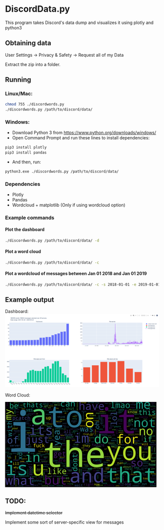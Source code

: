 # DiscordData.py
This program takes Discord's data dump and visualizes it using plotly and python3

## Obtaining data
User Settings -> Privacy & Safety -> Request all of my Data

Extract the zip into a folder.

## Running
### Linux/Mac:
```bash
chmod 755 ./discordwords.py
./discordwords.py /path/to/discord/data/
```
### Windows:
* Download Python 3 from https://www.python.org/downloads/windows/
* Open Command Prompt and run these lines to install dependencies:
```bash
pip3 install plotly
pip3 install pandas
```
* And then, run:
```bash
python3.exe ./discordwords.py /path/to/discord/data/
```

### Dependencies
* Plotly
* Pandas
* Wordcloud + matplotlib (Only if using wordcloud option)


### Example commands

#### Plot the dashboard
```bash
./discordwords.py /path/to/discord/data/ -d
```

#### Plot a word cloud
```bash
./discordwords.py /path/to/discord/data/ -c
```

#### Plot a wordcloud of messages between Jan 01 2018 and Jan 01 2019
```bash
./discordwords.py /path/to/discord/data/ -c -s 2018-01-01 -e 2019-01-01
```

## Example output
Dashboard:
![Bar Chart Output](./screenshots/dashboard.png)


Word Cloud:

![Word Cloud Output](./screenshots/wordcloud.png)


## TODO:
~~Implement datetime selector~~

Implement some sort of server-specific view for messages
